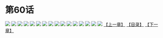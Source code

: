# 第60话
![](https://s1.baozimh.com/scomic/yuekanshaonuyeqijun-chunquan/0/64-upbz/1.jpg)
![](https://s1.baozimh.com/scomic/yuekanshaonuyeqijun-chunquan/0/64-upbz/2.jpg)
![](https://s1.baozimh.com/scomic/yuekanshaonuyeqijun-chunquan/0/64-upbz/3.jpg)
![](https://s1.baozimh.com/scomic/yuekanshaonuyeqijun-chunquan/0/64-upbz/4.jpg)
![](https://s1.baozimh.com/scomic/yuekanshaonuyeqijun-chunquan/0/64-upbz/5.jpg)
![](https://s1.baozimh.com/scomic/yuekanshaonuyeqijun-chunquan/0/64-upbz/6.jpg)
![](https://s1.baozimh.com/scomic/yuekanshaonuyeqijun-chunquan/0/64-upbz/7.jpg)
![](https://s1.baozimh.com/scomic/yuekanshaonuyeqijun-chunquan/0/64-upbz/8.jpg)
![](https://s1.baozimh.com/scomic/yuekanshaonuyeqijun-chunquan/0/64-upbz/9.jpg)
![](https://s1.baozimh.com/scomic/yuekanshaonuyeqijun-chunquan/0/64-upbz/10.jpg)
![](https://s1.baozimh.com/scomic/yuekanshaonuyeqijun-chunquan/0/64-upbz/11.jpg)
![](https://s1.baozimh.com/scomic/yuekanshaonuyeqijun-chunquan/0/64-upbz/12.jpg)
![](https://s1.baozimh.com/scomic/yuekanshaonuyeqijun-chunquan/0/64-upbz/13.jpg)
![](https://s1.baozimh.com/scomic/yuekanshaonuyeqijun-chunquan/0/64-upbz/14.jpg)
![](https://s1.baozimh.com/scomic/yuekanshaonuyeqijun-chunquan/0/64-upbz/15.jpg)
![](https://s1.baozimh.com/scomic/yuekanshaonuyeqijun-chunquan/0/64-upbz/16.jpg)
[【上一章】](./59.md)
[【目录】](./README.md)
[【下一章】](./61.md)
